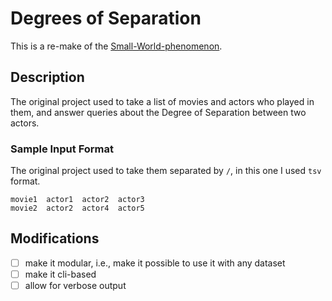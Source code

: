 # Degrees of Separation

This is a re-make of the [Small-World-phenomenon](https://github.com/Badr-1/Small-World-phenomenon).

## Description

The original project used to take a list of movies and actors who played in them,
and answer queries about the Degree of Separation between two actors.

### Sample Input Format
The original project used to take them separated by `/`, in this one I used `tsv` format.

```tsv
movie1	actor1	actor2	actor3
movie2	actor2	actor4	actor5
```

## Modifications

- [ ] make it modular, i.e., make it possible to use it with any dataset
- [ ] make it cli-based
- [ ] allow for verbose output